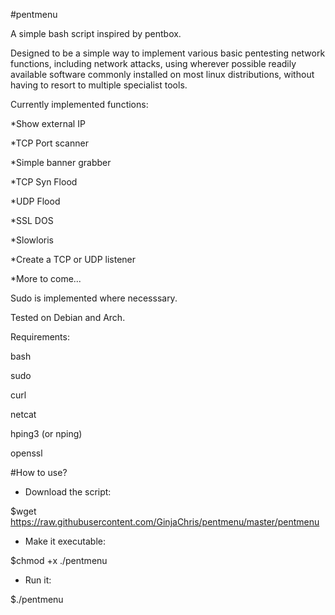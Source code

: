 #pentmenu


A simple bash script inspired by pentbox.

Designed to be a simple way to implement various basic pentesting network functions, including network attacks, using wherever possible readily available software commonly installed on most linux distributions, without having to resort to multiple specialist tools.

Currently implemented functions:

*Show external IP

*TCP Port scanner

*Simple banner grabber

*TCP Syn Flood

*UDP Flood

*SSL DOS

*Slowloris

*Create a TCP or UDP listener

*More to come...


Sudo is implemented where necesssary.

Tested on Debian and Arch.

Requirements:

bash

sudo 

curl

netcat

hping3 (or nping)

openssl


#How to use?


- Download the script:

$wget https://raw.githubusercontent.com/GinjaChris/pentmenu/master/pentmenu

- Make it executable:

$chmod +x ./pentmenu

- Run it:

$./pentmenu

